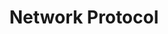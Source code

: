---
type: docs
title: "Network Protocol"
linkTitle: "Network Protocol"
weight: 3
description: "Network Protocol"
---